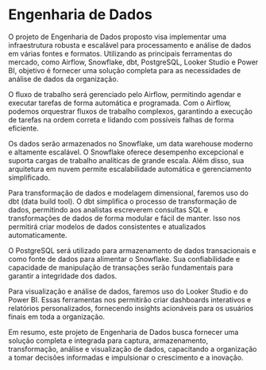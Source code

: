 # Engenharia de Dados

O projeto de Engenharia de Dados proposto visa implementar uma infraestrutura robusta e escalável para processamento e análise de dados em várias fontes e formatos. Utilizando as principais ferramentas do mercado, como Airflow, Snowflake, dbt, PostgreSQL, Looker Studio e Power BI, objetivo é fornecer uma solução completa para as necessidades de análise de dados da organização.

O fluxo de trabalho será gerenciado pelo Airflow, permitindo agendar e executar tarefas de forma automática e programada. Com o Airflow, podemos orquestrar fluxos de trabalho complexos, garantindo a execução de tarefas na ordem correta e lidando com possíveis falhas de forma eficiente.

Os dados serão armazenados no Snowflake, um data warehouse moderno e altamente escalável. O Snowflake oferece desempenho excepcional e suporta cargas de trabalho analíticas de grande escala. Além disso, sua arquitetura em nuvem permite escalabilidade automática e gerenciamento simplificado.

Para transformação de dados e modelagem dimensional, faremos uso do dbt (data build tool). O dbt simplifica o processo de transformação de dados, permitindo aos analistas escreverem consultas SQL e transformações de dados de forma modular e fácil de manter. Isso nos permitirá criar modelos de dados consistentes e atualizados automaticamente.

O PostgreSQL será utilizado para armazenamento de dados transacionais e como fonte de dados para alimentar o Snowflake. Sua confiabilidade e capacidade de manipulação de transações serão fundamentais para garantir a integridade dos dados.

Para visualização e análise de dados, faremos uso do Looker Studio e do Power BI. Essas ferramentas nos permitirão criar dashboards interativos e relatórios personalizados, fornecendo insights acionáveis para os usuários finais em toda a organização.

Em resumo, este projeto de Engenharia de Dados busca fornecer uma solução completa e integrada para captura, armazenamento, transformação, análise e visualização de dados, capacitando a organização a tomar decisões informadas e impulsionar o crescimento e a inovação.
